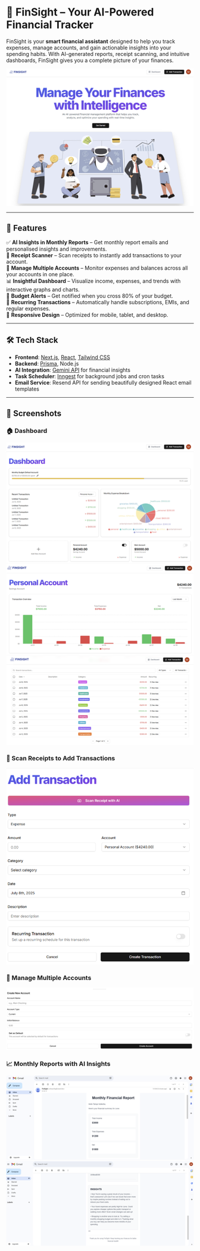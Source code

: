 # 🌟 FinSight – Your AI-Powered Financial Tracker

FinSight is your **smart financial assistant** designed to help you track expenses, manage accounts, and gain actionable insights into your spending habits. With AI-generated reports, receipt scanning, and intuitive dashboards, FinSight gives you a complete picture of your finances.  

![FinSight Hero](./Images/Landing%20Page.png)

---

## 🚀 Features

✅ **AI Insights in Monthly Reports** – Get monthly report emails and personalised insights and improvements.  
📸 **Receipt Scanner** – Scan receipts to instantly add transactions to your account.  
👥 **Manage Multiple Accounts** – Monitor expenses and balances across all your accounts in one place.  
📊 **Insightful Dashboard** – Visualize income, expenses, and trends with interactive graphs and charts.  
🔔 **Budget Alerts** – Get notified when you cross 80% of your budget.  
📅 **Recurring Transactions** – Automatically handle subscriptions, EMIs, and regular expenses.  
📱 **Responsive Design** – Optimized for mobile, tablet, and desktop.  

---

## 🛠 Tech Stack

- **Frontend**: [Next.js](https://nextjs.org/), [React](https://react.dev/), [Tailwind CSS](https://tailwindcss.com/)  
- **Backend**: [Prisma](https://www.prisma.io/), Node.js  
- **AI Integration**: [Gemini API](https://deepmind.google/technologies/gemini/) for financial insights  
- **Task Scheduler**: [Inngest](https://www.inngest.com/) for background jobs and cron tasks  
- **Email Service**: Resend API for sending beautifully designed React email templates  

---

## 📸 Screenshots

### 🏠 Dashboard
![Dashboard](./Images/DashBoard.png)
![Dashboard](./Images/Graphs.png)
![Multiple Accounts](./Images/Account.png)

### 📃 Scan Receipts to Add Transactions
![Receipt Scanner](./Images/Add%20Transaction.png)

### 👥 Manage Multiple Accounts
![Multiple Accounts](./Images/New%20Account.png)

### 📈 Monthly Reports with AI Insights
![AI Insights](./Images/Monthly%20Report.png)
![AI Insights](./Images/Monthly%20Report%20(2).png)



